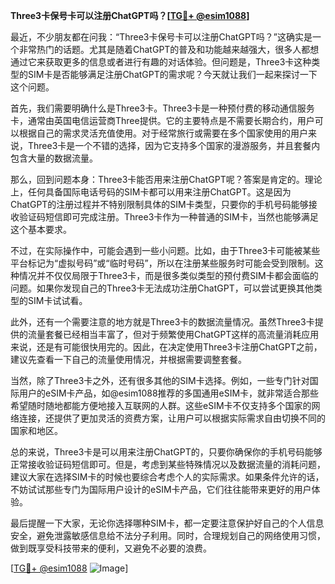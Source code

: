 **Three3卡保号卡可以注册ChatGPT吗？[[TG💪+ @esim1088](https://t.me/s/esim1088)]**

最近，不少朋友都在问我：“Three3卡保号卡可以注册ChatGPT吗？”这确实是一个非常热门的话题。尤其是随着ChatGPT的普及和功能越来越强大，很多人都想通过它来获取更多的信息或者进行有趣的对话体验。但问题是，Three3卡这种类型的SIM卡是否能够满足注册ChatGPT的需求呢？今天就让我们一起来探讨一下这个问题。

首先，我们需要明确什么是Three3卡。Three3卡是一种预付费的移动通信服务卡，通常由英国电信运营商Three提供。它的主要特点是不需要长期合约，用户可以根据自己的需求灵活充值使用。对于经常旅行或需要在多个国家使用的用户来说，Three3卡是一个不错的选择，因为它支持多个国家的漫游服务，并且套餐内包含大量的数据流量。

那么，回到问题本身：Three3卡能否用来注册ChatGPT呢？答案是肯定的。理论上，任何具备国际电话号码的SIM卡都可以用来注册ChatGPT。这是因为ChatGPT的注册过程并不特别限制具体的SIM卡类型，只要你的手机号码能够接收验证码短信即可完成注册。Three3卡作为一种普通的SIM卡，当然也能够满足这个基本要求。

不过，在实际操作中，可能会遇到一些小问题。比如，由于Three3卡可能被某些平台标记为“虚拟号码”或“临时号码”，所以在注册某些服务时可能会受到限制。这种情况并不仅仅局限于Three3卡，而是很多类似类型的预付费SIM卡都会面临的问题。如果你发现自己的Three3卡无法成功注册ChatGPT，可以尝试更换其他类型的SIM卡试试看。

此外，还有一个需要注意的地方就是Three3卡的数据流量情况。虽然Three3卡提供的流量套餐已经相当丰富了，但对于频繁使用ChatGPT这样的高流量消耗应用来说，还是有可能很快用完的。因此，在决定使用Three3卡注册ChatGPT之前，建议先查看一下自己的流量使用情况，并根据需要调整套餐。

当然，除了Three3卡之外，还有很多其他的SIM卡选择。例如，一些专门针对国际用户的eSIM卡产品，如@esim1088推荐的多国通用eSIM卡，就非常适合那些希望随时随地都能方便地接入互联网的人群。这些eSIM卡不仅支持多个国家的网络连接，还提供了更加灵活的资费方案，让用户可以根据实际需求自由切换不同的国家和地区。

总的来说，Three3卡是可以用来注册ChatGPT的，只要你确保你的手机号码能够正常接收验证码短信即可。但是，考虑到某些特殊情况以及数据流量的消耗问题，建议大家在选择SIM卡的时候也要综合考虑个人的实际需求。如果条件允许的话，不妨试试那些专门为国际用户设计的eSIM卡产品，它们往往能带来更好的用户体验。

最后提醒一下大家，无论你选择哪种SIM卡，都一定要注意保护好自己的个人信息安全，避免泄露敏感信息给不法分子利用。同时，合理规划自己的网络使用习惯，做到既享受科技带来的便利，又避免不必要的浪费。

[[TG💪+ @esim1088](https://t.me/s/esim1088) ![Image](https://i.postimg.cc/4NQfJmqS/Snipaste-2025-05-13-00-14-12.png)]